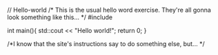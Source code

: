 // Hello-world
/*
This is the usual hello word exercise.
They're all gonna look something like this...
*/
#include <iostream>

int main(){
  std::cout << "Hello world!";
  return 0;
  }
  
 /*I know that the site's instructions say to do something else, but... */
